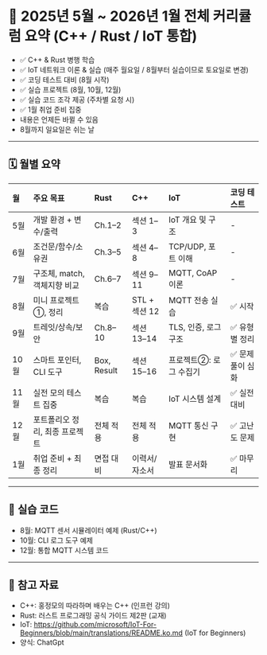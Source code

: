 # 📘 2025년 5월 ~ 2026년 1월 전체 커리큘럼 요약 (C++ / Rust / IoT 통합)
- ✅ C++ & Rust 병행 학습
- ✅ IoT 네트워크 이론 & 실습 (매주 월요일 / 8월부터 실습이므로 토요일로 변경)
- ✅ 코딩 테스트 대비 (8월 시작)
- ✅ 실습 프로젝트 (8월, 10월, 12월)
- ✅ 실습 코드 조각 제공 (주차별 요청 시)
- ✅ 1월 취업 준비 집중
- 내용은 언제든 바뀔 수 있음
- 8월까지 일요일은 쉬는 날
---

## 🗓️ 월별 요약
| 월 | 주요 목표 | Rust | C++ | IoT | 코딩 테스트 |
|:--|:--|:--|:--|:--|:--|
| 5월 | 개발 환경 + 변수/출력 | Ch.1–2 | 섹션 1–3 | IoT 개요 및 구조 | - |
| 6월 | 조건문/함수/소유권 | Ch.3–5 | 섹션 4–8 | TCP/UDP, 포트 이해 | - |
| 7월 | 구조체, match, 객체지향 비교 | Ch.6–7 | 섹션 9–11 | MQTT, CoAP 이론 | - |
| 8월 | 미니 프로젝트①, 정리 | 복습 | STL + 섹션 12 | MQTT 전송 실습 | ✅ 시작 |
| 9월 | 트레잇/상속/보안 | Ch.8–10 | 섹션 13–14 | TLS, 인증, 로그 구조 | ✅ 유형별 정리 |
| 10월 | 스마트 포인터, CLI 도구 | Box, Result | 섹션 15–16 | 프로젝트②: 로그 수집기 | ✅ 문제풀이 심화 |
| 11월 | 실전 모의 테스트 집중 | 복습 | 복습 | IoT 시스템 설계 | ✅ 실전 대비 |
| 12월 | 포트폴리오 정리, 최종 프로젝트 | 전체 적용 | 전체 적용 | MQTT 통신 구현 | ✅ 고난도 문제 |
| 1월 | 취업 준비 + 최종 정리 | 면접 대비 | 이력서/자소서 | 발표 문서화 | ✅ 마무리 |

---

## 📌 실습 코드
- 8월: MQTT 센서 시뮬레이터 예제 (Rust/C++)
- 10월: CLI 로그 도구 예제
- 12월: 통합 MQTT 시스템 코드

---

## 📖 참고 자료
- C++: 홍정모의 따라하며 배우는 C++ (인프런 강의)
- Rust: 러스트 프로그래밍 공식 가이드 제2판 (교재)
- IoT: https://github.com/microsoft/IoT-For-Beginners/blob/main/translations/README.ko.md (IoT for Beginners)
- 양식: ChatGpt
